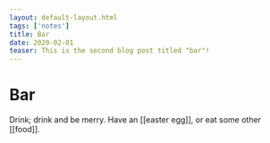 ```yaml
---
layout: default-layout.html 
tags: ['notes']
title: Bar
date: 2020-02-01
teaser: This is the second blog post titled "bar"!
---
```


# Bar

Drink; drink and be merry. Have an [[easter egg]], or eat some other [[food]].